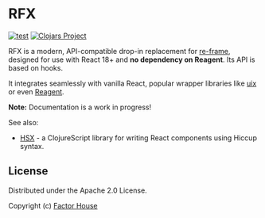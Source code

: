 # RFX

[![test](https://github.com/factorhouse/rfx/actions/workflows/test.yml/badge.svg?branch=main)](https://github.com/factorhouse/rfx/actions/workflows/test.yml)
[![Clojars Project](https://img.shields.io/clojars/v/io.factorhouse/rfx.svg)](https://clojars.org/io.factorhouse/rfx)

RFX is a modern, API-compatible drop-in replacement for [re-frame](https://github.com/day8/re-frame), designed for use with React 18+ and **no dependency on Reagent**. Its API is based on hooks.

It integrates seamlessly with vanilla React, popular wrapper libraries like [uix](https://github.com/pitch-io/uix) or even [Reagent](https://github.com/reagent-project/reagent).

**Note:** Documentation is a work in progress!

See also:

* [HSX](https://github.com/factorhouse/hsx) - a ClojureScript library for writing React components using Hiccup syntax.

## License

Distributed under the Apache 2.0 License.

Copyright (c) [Factor House](https://factorhouse.io)
